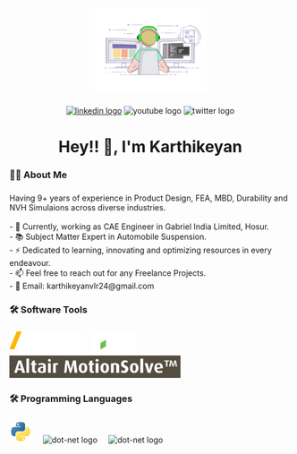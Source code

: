 <!--VVVV_SVP_BALA-->
<div align="center">
  <img height="150" src="https://raw.githubusercontent.com/mikonoid/mikonoid/main/images/gifs/coder3.gif"  />
</div>

###

<div align="center">
 <a href="https://www.linkedin.com/in/karthikeyan-m-9206a6115/" target="_blank" rel="noreferrer"><img src="https://img.shields.io/static/v1?message=LinkedIn&logo=linkedin&label=&color=0077B5&logoColor=white&labelColor=&style=for-the-badge" height="25" alt="linkedin logo" /></a>
  <img src="https://img.shields.io/static/v1?message=Youtube&logo=youtube&label=&color=FF0000&logoColor=white&labelColor=&style=for-the-badge" height="25" alt="youtube logo"  />
  <img src="https://img.shields.io/static/v1?message=Twitter&logo=twitter&label=&color=1DA1F2&logoColor=white&labelColor=&style=for-the-badge" height="25" alt="twitter logo"  />
</div>

###

<h1 align="center">Hey!! 👋, I'm Karthikeyan </h1>

###

<h3 align="left">👩‍💻  About Me</h3>

###

<p align="left">Having 9+ years of experience in Product Design, FEA, MBD, Durability and NVH Simulaions across diverse industries. <br><br>- 🔭 Currently, working as CAE Engineer in Gabriel India Limited, Hosur. <br>- 📚 Subject Matter Expert in Automobile Suspension. <br>- ⚡ Dedicated to learning, innovating and optimizing resources in every endeavour. <br>- 📫 Feel free to reach out for any Freelance Projects.<br>- 💬 Email: karthikeyanvlr24@gmail.com </p>

###

<h3 align="left">🛠 Software Tools </h3>

###

<div align="left">
  <img src="profile_images/ansys_logo.png" height="40" alt="go logo"  />
  <img width="12" />
  <img src="profile_images/creo_logo.png" height="40" alt="dot-net logo"  />
  <img width="12" />
  <img src="profile_images/motionsolve_logo.png" height="40" alt="dot-net logo"  />
  <img width="12" />
</div>

###

<h3 align="left">🛠 Programming Languages</h3>

###

<div align="left">
  <img src="https://raw.githubusercontent.com/github/explore/80688e429a7d4ef2fca1e82350fe8e3517d3494d/topics/python/python.png" height="40" alt="go logo"  />
  <img width="12" />
  <img src="https://cdn.jsdelivr.net/gh/devicons/devicon/icons/dot-net/dot-net-plain-wordmark.svg" height="40" alt="dot-net logo"  />
  <img width="12" />
  <img src="https://img.icons8.com/color/48/c-sharp-logo.png" height="40" alt="dot-net logo"  />
  <img width="12" />
</div>
